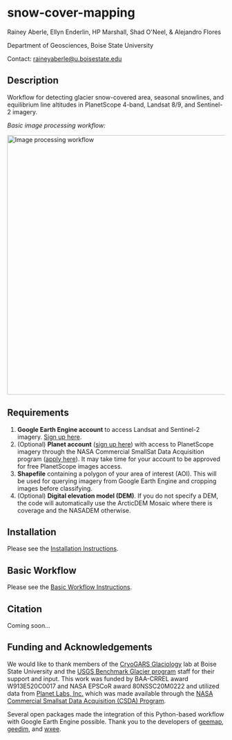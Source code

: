 # snow-cover-mapping

Rainey Aberle, Ellyn Enderlin, HP Marshall, Shad O'Neel, & Alejandro Flores

Department of Geosciences, Boise State University

Contact: raineyaberle@u.boisestate.edu

## Description
Workflow for detecting glacier snow-covered area, seasonal snowlines, and equilibrium line altitudes in PlanetScope 4-band, Landsat 8/9, and Sentinel-2 imagery.

_Basic image processing workflow:_

<img src="https://github.com/RaineyAbe/snow-cover-mapping/blob/main/figures/methods_workflow_no_filtering.png" alt="Image processing workflow" width="600"/>

## Requirements

1. __Google Earth Engine account__ to access Landsat and Sentinel-2 imagery. [Sign up here](https://earthengine.google.com/new_signup/).
2. (Optional) __Planet account__ ([sign up here](https://www.planet.com/signup/)) with access to PlanetScope imagery through the NASA Commercial SmallSat Data Acquisition program ([apply here](https://www.planet.com/markets/nasa/)). It may take time for your account to be approved for free PlanetScope images access. 
3. __Shapefile__ containing a polygon of your area of interest (AOI). This will be used for querying imagery from Google Earth Engine and cropping images before classifying. 
4. (Optional) __Digital elevation model (DEM)__. If you do not specify a DEM, the code will automatically use the ArcticDEM Mosaic where there is coverage and the NASADEM otherwise. 

## Installation
Please see the [Installation Instructions](https://github.com/RaineyAbe/snow-cover-mapping/blob/main/docs/installation_instructions.md). 

## Basic Workflow
Please see the [Basic Workflow Instructions](https://github.com/RaineyAbe/snow-cover-mapping/blob/main/docs/basic_workflow.md).

## Citation

Coming soon...

## Funding and Acknowledgements
We would like to thank members of the [CryoGARS Glaciology](https://github.com/CryoGARS-Glaciology) lab at Boise State University and the [USGS Benchmark Glacier program](https://www.usgs.gov/programs/climate-research-and-development-program/science/usgs-benchmark-glacier-project) staff for their support and input. This work was funded by BAA-CRREL award W913E520C0017 and NASA EPSCoR award 80NSSC20M0222 and utilized data from [Planet Labs, Inc.](https://www.planet.com/) which was made available through the [NASA Commercial Smallsat Data Acquisition (CSDA) Program](https://www.earthdata.nasa.gov/esds/csda). 

Several open packages made the integration of this Python-based workflow with Google Earth Engine possible. Thank you to the developers of [geemap](https://geemap.org/), [geedim](https://geedim.readthedocs.io/en/latest/index.html), and [wxee](https://wxee.readthedocs.io/en/latest/index.html). 